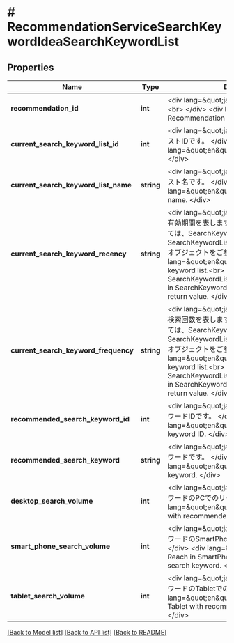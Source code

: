 # # RecommendationServiceSearchKeywordIdeaSearchKeywordList

## Properties

Name | Type | Description | Notes
------------ | ------------- | ------------- | -------------
**recommendation_id** | **int** | &lt;div lang&#x3D;\&quot;ja\&quot;&gt; 最適化提案IDです。&lt;br&gt; &lt;/div&gt; &lt;div lang&#x3D;\&quot;en\&quot;&gt; Recommendation ID.&lt;br&gt; &lt;/div&gt; | [optional]
**current_search_keyword_list_id** | **int** | &lt;div lang&#x3D;\&quot;ja\&quot;&gt; サーチキーワードリストIDです。 &lt;/div&gt; &lt;div lang&#x3D;\&quot;en\&quot;&gt; Search keyword list ID. &lt;/div&gt; | [optional]
**current_search_keyword_list_name** | **string** | &lt;div lang&#x3D;\&quot;ja\&quot;&gt; サーチキーワードリスト名です。 &lt;/div&gt; &lt;div lang&#x3D;\&quot;en\&quot;&gt; Search keyword list name. &lt;/div&gt; | [optional]
**current_search_keyword_recency** | **string** | &lt;div lang&#x3D;\&quot;ja\&quot;&gt; サーチキーワードの有効期間を表します。&lt;br&gt; 返却される値については、SearchKeywordListServiceのSearchKeywordListServiceKeywordRecencyオブジェクトをご参照ください。 &lt;/div&gt; &lt;div lang&#x3D;\&quot;en\&quot;&gt; Recency of search keyword list.&lt;br&gt; See the SearchKeywordListServiceKeywordRecency in SearchKeywordListService to learn about return value. &lt;/div&gt; | [optional]
**current_search_keyword_frequency** | **string** | &lt;div lang&#x3D;\&quot;ja\&quot;&gt; サーチキーワードの検索回数を表します。&lt;br&gt; 返却される値については、SearchKeywordListServiceのSearchKeywordListServiceKeywordFrequencyオブジェクトをご参照ください。 &lt;/div&gt; &lt;div lang&#x3D;\&quot;en\&quot;&gt; Frequency of search keyword list.&lt;br&gt; See the SearchKeywordListServiceKeywordFrequency in SearchKeywordListService to learn about return value. &lt;/div&gt; | [optional]
**recommended_search_keyword_id** | **int** | &lt;div lang&#x3D;\&quot;ja\&quot;&gt; 推奨するサーチキーワードIDです。 &lt;/div&gt; &lt;div lang&#x3D;\&quot;en\&quot;&gt; Recommended search keyword ID. &lt;/div&gt; | [optional]
**recommended_search_keyword** | **string** | &lt;div lang&#x3D;\&quot;ja\&quot;&gt; 推奨するサーチキーワードです。 &lt;/div&gt; &lt;div lang&#x3D;\&quot;en\&quot;&gt; Recommended search keyword. &lt;/div&gt; | [optional]
**desktop_search_volume** | **int** | &lt;div lang&#x3D;\&quot;ja\&quot;&gt; 推奨するサーチキーワードのPCでのリーチ数です。 &lt;/div&gt; &lt;div lang&#x3D;\&quot;en\&quot;&gt; Number of reach in PC with recommended search keyword. &lt;/div&gt; | [optional]
**smart_phone_search_volume** | **int** | &lt;div lang&#x3D;\&quot;ja\&quot;&gt; 推奨するサーチキーワードのSmartPhoneでのリーチ数です。 &lt;/div&gt; &lt;div lang&#x3D;\&quot;en\&quot;&gt; Number of Reach in SmartPhone with recommended search keyword. &lt;/div&gt; | [optional]
**tablet_search_volume** | **int** | &lt;div lang&#x3D;\&quot;ja\&quot;&gt; 推奨するサーチキーワードのTabletでのリーチ数です。 &lt;/div&gt; &lt;div lang&#x3D;\&quot;en\&quot;&gt; Number of Reach in Tablet with recommended search keyword. &lt;/div&gt; | [optional]

[[Back to Model list]](../../README.md#models) [[Back to API list]](../../README.md#endpoints) [[Back to README]](../../README.md)
